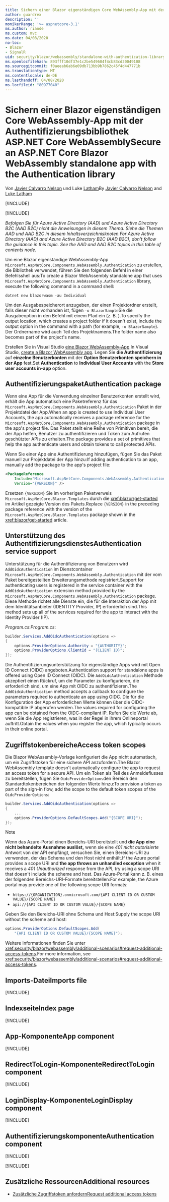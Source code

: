 ```yaml
---
title: Sichern einer Blazor eigenständigen Core WebAssembly-App mit der Authentifizierungsbibliothek ASP.NET Core WebAssembly
author: guardrex
description: ''
monikerRange: '>= aspnetcore-3.1'
ms.author: riande
ms.custom: mvc
ms.date: 04/08/2020
no-loc:
- Blazor
- SignalR
uid: security/blazor/webassembly/standalone-with-authentication-library
ms.openlocfilehash: 893fff10df37e1c2be549604f4cb83cd20049108
ms.sourcegitcommit: f0aeeab6ab6e09db713bb9b7862c45f4d447771b
ms.translationtype: MT
ms.contentlocale: de-DE
ms.lasthandoff: 04/08/2020
ms.locfileid: "80977040"
---
```

# <a name="secure-an-aspnet-core-opno-locblazor-webassembly-standalone-app-with-the-authentication-library"></a><span data-ttu-id="d8cd6-102">Sichern einer Blazor eigenständigen Core WebAssembly-App mit der Authentifizierungsbibliothek ASP.NET Core WebAssembly</span><span class="sxs-lookup"><span data-stu-id="d8cd6-102">Secure an ASP.NET Core Blazor WebAssembly standalone app with the Authentication library</span></span>

<span data-ttu-id="d8cd6-103">Von [Javier Calvarro Nelson](https://github.com/javiercn) und Luke [Latham](https://github.com/guardrex)</span><span class="sxs-lookup"><span data-stu-id="d8cd6-103">By [Javier Calvarro Nelson](https://github.com/javiercn) and [Luke Latham](https://github.com/guardrex)</span></span>

[!INCLUDE[](~/includes/blazorwasm-preview-notice.md)]

[!INCLUDE[](~/includes/blazorwasm-3.2-template-article-notice.md)]

<span data-ttu-id="d8cd6-104">*Befolgen Sie für Azure Active Directory (AAD) und Azure Active Directory B2C (AAD B2C) nicht die Anweisungen in diesem Thema. Siehe die Themen AAD und AAD B2C in diesem Inhaltsverzeichnisknoten.*</span><span class="sxs-lookup"><span data-stu-id="d8cd6-104">*For Azure Active Directory (AAD) and Azure Active Directory B2C (AAD B2C), don't follow the guidance in this topic. See the AAD and AAD B2C topics in this table of contents node.*</span></span>

<span data-ttu-id="d8cd6-105">Um eine Blazor eigenständige WebAssembly-App `Microsoft.AspNetCore.Components.WebAssembly.Authentication` zu erstellen, die Bibliothek verwendet, führen Sie den folgenden Befehl in einer Befehlsshell aus:</span><span class="sxs-lookup"><span data-stu-id="d8cd6-105">To create a Blazor WebAssembly standalone app that uses `Microsoft.AspNetCore.Components.WebAssembly.Authentication` library, execute the following command in a command shell:</span></span>

```dotnetcli
dotnet new blazorwasm -au Individual
```

<span data-ttu-id="d8cd6-106">Um den Ausgabespeicherort anzugeben, der einen Projektordner erstellt, falls dieser nicht vorhanden ist, fügen `-o BlazorSample`Sie die Ausgabeoption in den Befehl mit einem Pfad ein (z. B. ).</span><span class="sxs-lookup"><span data-stu-id="d8cd6-106">To specify the output location, which creates a project folder if it doesn't exist, include the output option in the command with a path (for example, `-o BlazorSample`).</span></span> <span data-ttu-id="d8cd6-107">Der Ordnername wird auch Teil des Projektnamens.</span><span class="sxs-lookup"><span data-stu-id="d8cd6-107">The folder name also becomes part of the project's name.</span></span>

<span data-ttu-id="d8cd6-108">Erstellen Sie in Visual Studio [eine Blazor WebAssembly-App](xref:blazor/get-started).</span><span class="sxs-lookup"><span data-stu-id="d8cd6-108">In Visual Studio, [create a Blazor WebAssembly app](xref:blazor/get-started).</span></span> <span data-ttu-id="d8cd6-109">Legen Sie **die Authentifizierung** auf **einzelne Benutzerkonten** mit der **Option Benutzerkonten speichern in der App** fest.</span><span class="sxs-lookup"><span data-stu-id="d8cd6-109">Set **Authentication** to **Individual User Accounts** with the **Store user accounts in-app** option.</span></span>

## <a name="authentication-package"></a><span data-ttu-id="d8cd6-110">Authentifizierungspaket</span><span class="sxs-lookup"><span data-stu-id="d8cd6-110">Authentication package</span></span>

<span data-ttu-id="d8cd6-111">Wenn eine App für die Verwendung einzelner Benutzerkonten erstellt wird, erhält die App automatisch eine Paketreferenz für das `Microsoft.AspNetCore.Components.WebAssembly.Authentication` Paket in der Projektdatei der App.</span><span class="sxs-lookup"><span data-stu-id="d8cd6-111">When an app is created to use Individual User Accounts, the app automatically receives a package reference for the `Microsoft.AspNetCore.Components.WebAssembly.Authentication` package in the app's project file.</span></span> <span data-ttu-id="d8cd6-112">Das Paket stellt eine Reihe von Primitiven bereit, die der App helfen, Benutzer zu authentifizieren und Token zum Aufrufen geschützter APIs zu erhalten.</span><span class="sxs-lookup"><span data-stu-id="d8cd6-112">The package provides a set of primitives that help the app authenticate users and obtain tokens to call protected APIs.</span></span>

<span data-ttu-id="d8cd6-113">Wenn Sie einer App eine Authentifizierung hinzufügen, fügen Sie das Paket manuell zur Projektdatei der App hinzu:</span><span class="sxs-lookup"><span data-stu-id="d8cd6-113">If adding authentication to an app, manually add the package to the app's project file:</span></span>

```xml
<PackageReference 
    Include="Microsoft.AspNetCore.Components.WebAssembly.Authentication" 
    Version="{VERSION}" />
```

<span data-ttu-id="d8cd6-114">Ersetzen `{VERSION}` Sie im vorherigen Paketverweis `Microsoft.AspNetCore.Blazor.Templates` durch die <xref:blazor/get-started> im Artikel gezeigte Version des Pakets.</span><span class="sxs-lookup"><span data-stu-id="d8cd6-114">Replace `{VERSION}` in the preceding package reference with the version of the `Microsoft.AspNetCore.Blazor.Templates` package shown in the <xref:blazor/get-started> article.</span></span>

## <a name="authentication-service-support"></a><span data-ttu-id="d8cd6-115">Unterstützung des Authentifizierungsdienstes</span><span class="sxs-lookup"><span data-stu-id="d8cd6-115">Authentication service support</span></span>

<span data-ttu-id="d8cd6-116">Unterstützung für die Authentifizierung von Benutzern wird `AddOidcAuthentication` im Dienstcontainer `Microsoft.AspNetCore.Components.WebAssembly.Authentication` mit der vom Paket bereitgestellten Erweiterungsmethode registriert.</span><span class="sxs-lookup"><span data-stu-id="d8cd6-116">Support for authenticating users is registered in the service container with the `AddOidcAuthentication` extension method provided by the `Microsoft.AspNetCore.Components.WebAssembly.Authentication` package.</span></span> <span data-ttu-id="d8cd6-117">Diese Methode richtet alle Dienste ein, die für die Interaktion der App mit dem Identitätsanbieter (IDENTITY Provider, IP) erforderlich sind.</span><span class="sxs-lookup"><span data-stu-id="d8cd6-117">This method sets up all of the services required for the app to interact with the Identity Provider (IP).</span></span>

<span data-ttu-id="d8cd6-118">*Program.cs*:</span><span class="sxs-lookup"><span data-stu-id="d8cd6-118">*Program.cs*:</span></span>

```csharp
builder.Services.AddOidcAuthentication(options =>
{
    options.ProviderOptions.Authority = "{AUTHORITY}";
    options.ProviderOptions.ClientId = "{CLIENT ID}";
});
```

<span data-ttu-id="d8cd6-119">Die Authentifizierungsunterstützung für eigenständige Apps wird mit Open ID Connect (OIDC) angeboten.</span><span class="sxs-lookup"><span data-stu-id="d8cd6-119">Authentication support for standalone apps is offered using Open ID Connect (OIDC).</span></span> <span data-ttu-id="d8cd6-120">Die `AddOidcAuthentication` Methode akzeptiert einen Rückruf, um die Parameter zu konfigurieren, die erforderlich sind, um eine App mit OIDC zu authentifizieren.</span><span class="sxs-lookup"><span data-stu-id="d8cd6-120">The `AddOidcAuthentication` method accepts a callback to configure the parameters required to authenticate an app using OIDC.</span></span> <span data-ttu-id="d8cd6-121">Die für die Konfiguration der App erforderlichen Werte können über die OIDC-kompatible IP abgerufen werden.</span><span class="sxs-lookup"><span data-stu-id="d8cd6-121">The values required for configuring the app can be obtained from the OIDC-compliant IP.</span></span> <span data-ttu-id="d8cd6-122">Rufen Sie die Werte ab, wenn Sie die App registrieren, was in der Regel in ihrem Onlineportal auftritt.</span><span class="sxs-lookup"><span data-stu-id="d8cd6-122">Obtain the values when you register the app, which typically occurs in their online portal.</span></span>

## <a name="access-token-scopes"></a><span data-ttu-id="d8cd6-123">Zugriffstokenbereiche</span><span class="sxs-lookup"><span data-stu-id="d8cd6-123">Access token scopes</span></span>

<span data-ttu-id="d8cd6-124">Die Blazor WebAssembly-Vorlage konfiguriert die App nicht automatisch, um ein Zugriffstoken für eine sichere API anzufordern.</span><span class="sxs-lookup"><span data-stu-id="d8cd6-124">The Blazor WebAssembly template doesn't automatically configure the app to request an access token for a secure API.</span></span> <span data-ttu-id="d8cd6-125">Um ein Token als Teil des Anmeldeflusses zu bereitstellen, fügen Sie `OidcProviderOptions`den Bereich den Standardtokenbereichen der folgenden Werte hinzu:</span><span class="sxs-lookup"><span data-stu-id="d8cd6-125">To provision a token as part of the sign-in flow, add the scope to the default token scopes of the `OidcProviderOptions`:</span></span>

```csharp
builder.Services.AddOidcAuthentication(options =>
{
    ...
    options.ProviderOptions.DefaultScopes.Add("{SCOPE URI}");
});
```

> [!NOTE]
> <span data-ttu-id="d8cd6-126">Wenn das Azure-Portal einen Bereichs-URI bereitstellt und **die App eine nicht behandelte Ausnahme auslöst,** wenn sie eine *401 nicht autorisierte* Antwort von der API empfängt, versuchen Sie, einen Bereichs-URI zu verwenden, der das Schema und den Host nicht enthält.</span><span class="sxs-lookup"><span data-stu-id="d8cd6-126">If the Azure portal provides a scope URI and **the app throws an unhandled exception** when it receives a *401 Unauthorized* response from the API, try using a scope URI that doesn't include the scheme and host.</span></span> <span data-ttu-id="d8cd6-127">Das Azure-Portal kann z. B. eines der folgenden Bereichs-URI-Formate bereitstellen:</span><span class="sxs-lookup"><span data-stu-id="d8cd6-127">For example, the Azure portal may provide one of the following scope URI formats:</span></span>
>
> * `https://{ORGANIZATION}.onmicrosoft.com/{API CLIENT ID OR CUSTOM VALUE}/{SCOPE NAME}`
> * `api://{API CLIENT ID OR CUSTOM VALUE}/{SCOPE NAME}`
>
> <span data-ttu-id="d8cd6-128">Geben Sie den Bereichs-URI ohne Schema und Host:</span><span class="sxs-lookup"><span data-stu-id="d8cd6-128">Supply the scope URI without the scheme and host:</span></span>
>
> ```csharp
> options.ProviderOptions.DefaultScopes.Add(
>     "{API CLIENT ID OR CUSTOM VALUE}/{SCOPE NAME}");
> ```

<span data-ttu-id="d8cd6-129">Weitere Informationen finden Sie unter <xref:security/blazor/webassembly/additional-scenarios#request-additional-access-tokens>.</span><span class="sxs-lookup"><span data-stu-id="d8cd6-129">For more information, see <xref:security/blazor/webassembly/additional-scenarios#request-additional-access-tokens>.</span></span>

## <a name="imports-file"></a><span data-ttu-id="d8cd6-130">Imports-Datei</span><span class="sxs-lookup"><span data-stu-id="d8cd6-130">Imports file</span></span>

[!INCLUDE[](~/includes/blazor-security/imports-file-standalone.md)]

## <a name="index-page"></a><span data-ttu-id="d8cd6-131">Indexseite</span><span class="sxs-lookup"><span data-stu-id="d8cd6-131">Index page</span></span>

[!INCLUDE[](~/includes/blazor-security/index-page-authentication.md)]

## <a name="app-component"></a><span data-ttu-id="d8cd6-132">App-Komponente</span><span class="sxs-lookup"><span data-stu-id="d8cd6-132">App component</span></span>

[!INCLUDE[](~/includes/blazor-security/app-component.md)]

## <a name="redirecttologin-component"></a><span data-ttu-id="d8cd6-133">RedirectToLogin-Komponente</span><span class="sxs-lookup"><span data-stu-id="d8cd6-133">RedirectToLogin component</span></span>

[!INCLUDE[](~/includes/blazor-security/redirecttologin-component.md)]

## <a name="logindisplay-component"></a><span data-ttu-id="d8cd6-134">LoginDisplay-Komponente</span><span class="sxs-lookup"><span data-stu-id="d8cd6-134">LoginDisplay component</span></span>

[!INCLUDE[](~/includes/blazor-security/logindisplay-component.md)]

## <a name="authentication-component"></a><span data-ttu-id="d8cd6-135">Authentifizierungskomponente</span><span class="sxs-lookup"><span data-stu-id="d8cd6-135">Authentication component</span></span>

[!INCLUDE[](~/includes/blazor-security/authentication-component.md)]

[!INCLUDE[](~/includes/blazor-security/troubleshoot.md)]

## <a name="additional-resources"></a><span data-ttu-id="d8cd6-136">Zusätzliche Ressourcen</span><span class="sxs-lookup"><span data-stu-id="d8cd6-136">Additional resources</span></span>

* [<span data-ttu-id="d8cd6-137">Zusätzliche Zugriffstoken anfordern</span><span class="sxs-lookup"><span data-stu-id="d8cd6-137">Request additional access tokens</span></span>](xref:security/blazor/webassembly/additional-scenarios#request-additional-access-tokens)
